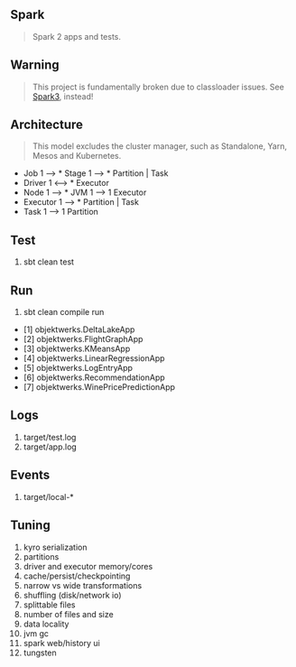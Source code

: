 Spark
-----
>Spark 2 apps and tests.

Warning
-------
>This project is fundamentally broken due to classloader issues. See [Spark3](https://github.com/objektwerks/spark3), instead!

Architecture
------------
>This model excludes the cluster manager, such as Standalone, Yarn, Mesos and Kubernetes.
* Job 1 --> * Stage 1 --> * Partition | Task
* Driver 1 <--> * Executor
* Node 1 --> * JVM 1 --> 1 Executor
* Executor 1 --> * Partition | Task
* Task 1 --> 1 Partition

Test
----
1. sbt clean test

Run
---
1. sbt clean compile run

  * [1] objektwerks.DeltaLakeApp
  * [2] objektwerks.FlightGraphApp
  * [3] objektwerks.KMeansApp
  * [4] objektwerks.LinearRegressionApp
  * [5] objektwerks.LogEntryApp
  * [6] objektwerks.RecommendationApp
  * [7] objektwerks.WinePricePredictionApp
 
Logs
----
1. target/test.log
2. target/app.log

Events
------
1. target/local-*

Tuning
------
1. kyro serialization
2. partitions
3. driver and executor memory/cores
4. cache/persist/checkpointing
5. narrow vs wide transformations
6. shuffling (disk/network io)
7. splittable files
8. number of files and size
9. data locality
10. jvm gc
11. spark web/history ui
12. tungsten
